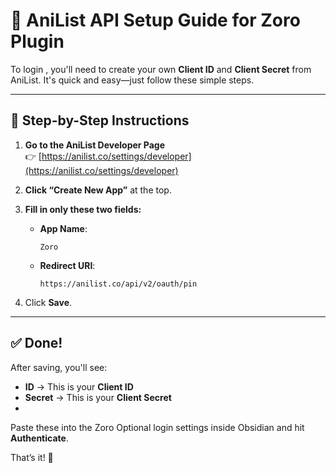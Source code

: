 # 🔐 AniList API Setup Guide for Zoro Plugin

To login , you'll need to create your own **Client ID** and **Client Secret** from AniList. It's quick and easy—just follow these simple steps.

---

## 📌 Step-by-Step Instructions

1. **Go to the AniList Developer Page**  
   👉 [https://anilist.co/settings/developer](https://anilist.co/settings/developer)

2. **Click “Create New App”** at the top.

3. **Fill in only these two fields:**

   - **App Name**:  
     ```
     Zoro
     ```

   - **Redirect URI**:  
     ```
     https://anilist.co/api/v2/oauth/pin
     ```

4. Click **Save**.

---

## ✅ Done!

After saving, you'll see:
- **ID** → This is your **Client ID**
- **Secret** → This is your **Client Secret**
- 
Paste these into the Zoro Optional login settings inside Obsidian and hit **Authenticate**.

That’s it! 🎉 
